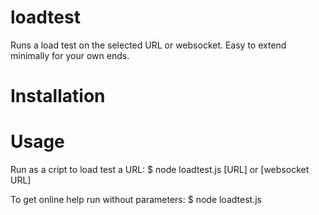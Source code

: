 loadtest
========

Runs a load test on the selected URL or websocket. Easy to extend minimally for your own ends.

Installation
============

Usage
=====

Run as a cript to load test a URL:
  $ node loadtest.js [URL] or [websocket URL]

To get online help run without parameters:
  $ node loadtest.js


